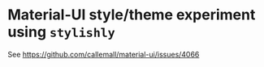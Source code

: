 # Material-UI style/theme experiment using `stylishly`

See https://github.com/callemall/material-ui/issues/4066
